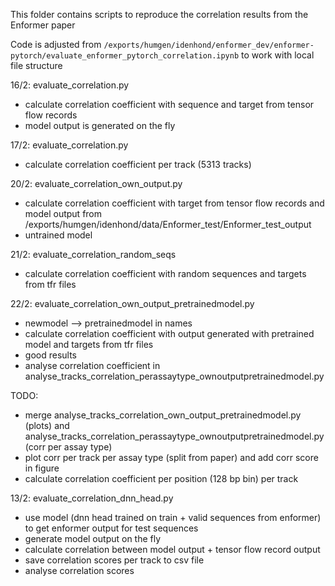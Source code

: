 This folder contains scripts to reproduce the correlation results from the Enformer paper

Code is adjusted from ```` /exports/humgen/idenhond/enformer_dev/enformer-pytorch/evaluate_enformer_pytorch_correlation.ipynb ```` to work with local file structure

16/2: evaluate_correlation.py
- calculate correlation coefficient with sequence and target from tensor flow records
- model output is generated on the fly 

17/2: evaluate_correlation.py
- calculate correlation coefficient per track (5313 tracks)

20/2: evaluate_correlation_own_output.py
- calculate correlation coefficient with target from tensor flow records and model output from /exports/humgen/idenhond/data/Enformer_test/Enformer_test_output
- untrained model

21/2: evaluate_correlation_random_seqs
- calculate correlation coefficient with random sequences and targets from tfr files

22/2: evaluate_correlation_own_output_pretrainedmodel.py
- newmodel --> pretrainedmodel in names
- calculate correlation coefficient with output generated with pretrained model and targets from tfr files
- good results
- analyse correlation coefficient in analyse_tracks_correlation_perassaytype_ownoutputpretrainedmodel.py

TODO:
- merge analyse_tracks_correlation_own_output_pretrainedmodel.py (plots) and analyse_tracks_correlation_perassaytype_ownoutputpretrainedmodel.py (corr per assay type)
- plot corr per track per assay type (split from paper) and add corr score in figure
- calculate correlation coefficient per position (128 bp bin) per track

13/2: evaluate_correlation_dnn_head.py
- use model (dnn head trained on train + valid sequences from enformer) to get enformer output for test sequences 
- generate model output on the fly
- calculate correlation between model output + tensor flow record output
- save correlation scores per track to csv file
- analyse correlation scores